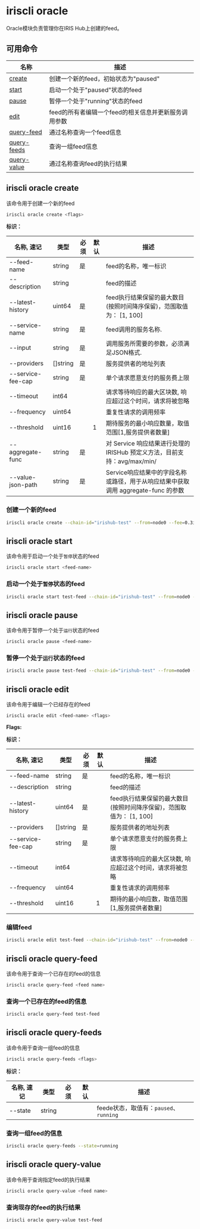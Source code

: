 # iriscli oracle

Oracle模块负责管理你在IRIS Hub上创建的feed。

## 可用命令

| 名称                                       | 描述                                 |
| ------------------------------------------ | ------------------------------------ |
| [create](#iriscli-oracle-create)           | 创建一个新的feed，初始状态为"paused" |
| [start](#iriscli-oracle-start)             | 启动一个处于"paused"状态的feed       |
| [pause](#iriscli-oracle-pause)             | 暂停一个处于"running"状态的feed      |
| [edit](#iriscli-oracle-edit)               | feed的所有者编辑一个feed的相关信息并更新服务调用参数   |
| [query-feed](#iriscli-oracle-query-feed)   | 通过名称查询一个feed信息             |
| [query-feeds](#iriscli-oracle-query-feeds) | 查询一组feed信息                     |
| [query-value](#iriscli-oracle-query-value) | 通过名称查询feed的执行结果           |

## iriscli oracle create

该命令用于创建一个新的feed

```bash
iriscli oracle create <flags>
```

**标识：**

| 名称, 速记        | 类型     | 必须 | 默认 | 描述                                                                              |
| ----------------- | -------- | ---- | ---- | --------------------------------------------------------------------------------- |
| --feed-name       | string   | 是   |      | feed的名称，唯一标识                                                              |
| --description     | string   |      |      | feed的描述                                                                        |
| --latest-history  | uint64   | 是   |      | feed执行结果保留的最大数目(按照时间降序保留)，范围取值为： [1, 100]               |
| --service-name    | string   | 是   |      | feed调用的服务名称.                                                               |
| --input           | string   | 是   |      | 调用服务所需要的参数，必须满足JSON格式.                                           |
| --providers       | []string | 是   |      | 服务提供者的地址列表                                                              |
| --service-fee-cap | string   | 是   |      | 单个请求愿意支付的服务费上限                                                      |
| --timeout         | int64    |      |      | 请求等待响应的最大区块数, 响应超过这个时间，请求将被忽略                          |
| --frequency       | uint64   |      |      | 重复性请求的调用频率                                                              |
| --threshold       | uint16   |      | 1    | 期待服务的最小响应数量，取值范围[1,服务提供者数量]                                      |
| --aggregate-func  | string   | 是   |      | 对 Service 响应结果进行处理的 IRISHub 预定义方法，目前支持：avg/max/min/          |
| --value-json-path | string   | 是   |      | Service响应结果中的字段名称或路径，用于从响应结果中获取调用 aggregate-func 的参数 |

### 创建一个新的feed

```bash
iriscli oracle create --chain-id="irishub-test" --from=node0 --fee=0.3iris --feed-name="test-feed" --latest-history=10 --service-name="test-service" --input={request-data} --providers="faa1hp29kuh22vpjjlnctmyml5s75evsnsd8r4x0mm,faa15rurzhkemsgfm42dnwhafjdv5s8e2pce0ku8ya" --service-fee-cap=1iris --timeout=2 --frequency=10 --total=10 --threshold=1 --aggregate-func="avg" --value-json-path="high" --commit
```

## iriscli oracle start

该命令用于启动一个处于`暂停`状态的feed

```bash
iriscli oracle start <feed-name>
```

### 启动一个处于`暂停`状态的feed

```bash
iriscli oracle start test-feed --chain-id="irishub-test" --from=node0 --fee=0.3iris --commit
```

## iriscli oracle pause

该命令用于暂停一个处于`运行`状态的feed

```bash
iriscli oracle pause <feed-name>
```

### 暂停一个处于`运行`状态的feed

```bash
iriscli oracle pause test-feed --chain-id="irishub-test" --from=node0 --fee=0.3iris --commit
```

## iriscli oracle edit

该命令用于编辑一个已经存在的feed

```bash
iriscli oracle edit <feed-name> <flags>
```

**Flags:**

**标识：**

| 名称, 速记        | 类型     | 必须 | 默认 | 描述                                                                |
| ----------------- | -------- | ---- | ---- | ------------------------------------------------------------------- |
| --feed-name       | string   | 是   |      | feed的名称，唯一标识                                                |
| --description     | string   |      |      | feed的描述                                                          |
| --latest-history  | uint64   | 是   |      | feed执行结果保留的最大数目(按照时间降序保留)，范围取值为： [1, 100] |
| --providers       | []string | 是   |      | 服务提供者的地址列表                                                |
| --service-fee-cap | string   | 是   |      | 单个请求愿意支付的服务费上限                                        |
| --timeout         | int64    |      |      | 请求等待响应的最大区块数, 响应超过这个时间，请求将被忽略            |
| --frequency       | uint64   |      |      | 重复性请求的调用频率                                                |
| --threshold       | uint16   |      | 1    | 期待的最小响应数，取值范围[1,服务提供者数量]                        |

### 编辑feed

```bash
iriscli oracle edit test-feed --chain-id="irishub-test" --from=node0 --fee=0.3iris --feed-name="test-feed" --latest-history=5 --commit
```

## iriscli oracle query-feed

该命令用于查询一个已存在的feed的信息

```bash
iriscli oracle query-feed <feed name>
```

### 查询一个已存在的feed的信息

```bash
iriscli oracle query-feed test-feed
```

## iriscli oracle query-feeds

该命令用于查询一组feed的信息

```bash
iriscli oracle query-feeds <flags>
```

**标识：**

| 名称, 速记 | 类型   | 必须 | 默认 | 描述                                   |
| ---------- | ------ | ---- | ---- | -------------------------------------- |
| --state    | string |      |      | feede状态，取值有：`paused`、`running` |

### 查询一组feed的信息

```bash
iriscli oracle query-feeds --state=running
```

## iriscli oracle query-value

该命令用于查询指定feed的执行结果

```bash
iriscli oracle query-value <feed name>
```

### 查询现存的feed的执行结果

```bash
iriscli oracle query-value test-feed
```
